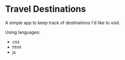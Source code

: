 # Travel Destinations

A simple app to keep track of destinations I'd like to visit.

Using languages:
- css
- html
- js
